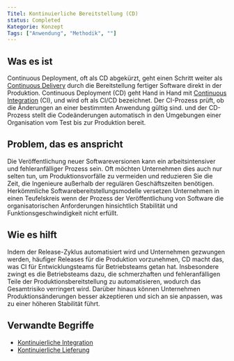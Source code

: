```yaml
---
Titel: Kontinuierliche Bereitstellung (CD)
status: Completed
Kategorie: Konzept
Tags: ["Anwendung", "Methodik", ""]
---
```


## Was es ist

Continuous Deployment, oft als CD abgekürzt, geht einen Schritt weiter als [Continuous Delivery](/Continuous-Delivery/)
durch die Bereitstellung fertiger Software direkt in der Produktion.
Continuous Deployment (CD) geht Hand in Hand mit [Continuous Integration](/Continuous-Integration/) (CI),
und wird oft als CI/CD bezeichnet.
Der CI-Prozess prüft, ob die Änderungen an einer bestimmten Anwendung gültig sind.
und der CD-Prozess stellt die Codeänderungen automatisch in den Umgebungen einer Organisation vom Test bis zur Produktion bereit.

## Problem, das es anspricht

Die Veröffentlichung neuer Softwareversionen kann ein arbeitsintensiver und fehleranfälliger Prozess sein.
Oft möchten Unternehmen dies auch nur selten tun, um Produktionsvorfälle zu vermeiden
und reduzieren Sie die Zeit, die Ingenieure außerhalb der regulären Geschäftszeiten benötigen.
Herkömmliche Softwarebereitstellungsmodelle versetzen Unternehmen in einen Teufelskreis
wenn der Prozess der Veröffentlichung von Software die organisatorischen Anforderungen hinsichtlich Stabilität und Funktionsgeschwindigkeit nicht erfüllt.

## Wie es hilft

Indem der Release-Zyklus automatisiert wird und Unternehmen gezwungen werden, häufiger Releases für die Produktion vorzunehmen,
CD macht das, was CI für Entwicklungsteams für Betriebsteams getan hat.
Insbesondere zwingt es die Betriebsteams dazu, die schmerzhaften und fehleranfälligen Teile der Produktionsbereitstellung zu automatisieren, wodurch das Gesamtrisiko verringert wird.
Darüber hinaus können Unternehmen Produktionsänderungen besser akzeptieren und sich an sie anpassen, was zu einer höheren Stabilität führt.

## Verwandte Begriffe

* [Kontinuierliche Integration](/kontinuierliche-integration/)
* [Kontinuierliche Lieferung](/continuous-delivery/)
